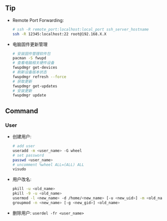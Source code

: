 ## Tip

- Remote Port Forwarding:

  ```sh
  # ssh -R remote_port:localhost:local_port ssh_server_hostname
  ssh -R 12345:localhost:22 root@192.168.X.X
  ```

- 电脑固件更新管理

  ```sh
  # 安装固件管理软件包
  pacman -S fwupd
  # 查看电脑相关硬件设备
  fwupdmgr get-devices
  # 刷新设备版本状态
  fwupdmgr refresh --force
  # 获取更新
  fwupdmgr get-updates
  # 安装更新
  fwupdmgr update
  ```

## Command

### User

- 创建用户:

  ```sh
  # add user
  useradd -m <user_name> -G wheel
  # set password
  passwd <user_name>
  # uncomment %wheel ALL=(ALL) ALL
  visudo
  ```

- 用户改名:

  ```sh
  pkill -u <old_name>
  pkill -9 -u <old_name>
  usermod -l <new_name> -d /home/<new_name> [-u <new_uid>] -m <old_name>
  groupmod -n <new_name> [-g <new_gid>] <old_name>
  ```

- 删除用户: `userdel -fr <user_name>`
